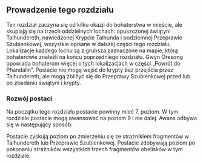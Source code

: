 ## Prowadzenie tego rozdziału
 Ten rozdział zaczyna się od kilku okazji do bohaterstwa w mieście, ale skupiają się na trzech oddzielnych lochach: opuszczonej świątyni Talhundereth, nawiedzonej Krypcie Talhunda i podziemnej Przeprawie Szubienkowej, wszystkie opisane w dalszej części tego rozdziału.  Lokalizacje każdego lochu są z grubsza zaznaczone na mapie, którą bohaterowie znaleźli na końcu poprzedniego rozdziału.  Gwyn Oresong opowiada bohaterom więcej o tych lokalizacjach w części „Powrót do Phandalin”.  Postacie nie mogą wejść do krypty bez przejścia przez Talhundereth, ale mogą zbliżyć się do Przeprawy Szubienkowej przed lub po zbadaniu świątyni i krypty.

### Rozwój postaci
 Na początku tego rozdziału postacie powinny mieć 7. poziom.  W tym rozdziale postacie mogą awansować na poziom 9 i nie dalej.  Awans odbywa się w następujący sposób:

 Postacie zyskują poziom po zmierzeniu się ze strażnikiem fragmentów w Talhundereth lub Przeprawie Szubienkowej.
 Postacie zdobywają poziom po pokonaniu strażników wszystkich trzech fragmentów obelisków w tym rozdziale.
